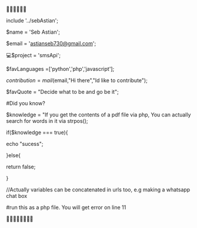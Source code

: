   💎💎💎💎💎💎
  
  include '../sebAstian';
  
  $name = 'Seb Astian';
  
  $email = 'astianseb730@gmail.com';
  
  💻$project = 'smsApi'; 
  
  $favLanguages =['python','php','javascript']; 
  
  $contribution = mail($email,"Hi there","Id like to contribute");
  
  $favQuote = "Decide what to be and go be it";
  
  #Did you know?
  
  $knowledge = "If you get the contents of a pdf file via php, You can actually search for words in it via strpos();
  
  if($knowledge === true){
  
  echo "sucess";

}else{

return false;

}

//Actually variables can be concatenated in urls too, e.g making a whatsapp chat box

#run this as a php file. You will get error on line 11

💎💎💎💎💎💎💎💎

